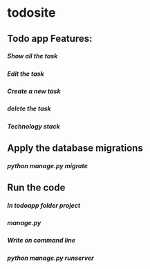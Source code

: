 # todosite
## Todo app Features:

#####  Show all the task
#####  Edit the task
#####  Create a new task
#####  delete the task
#####  Technology stack


## Apply the database migrations
 ##### python manage.py migrate
 
## Run the code

##### In todoapp folder project
##### manage.py  
##### Write on command line 
#####   python manage.py runserver
